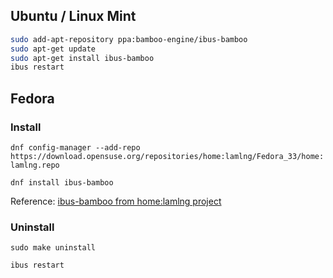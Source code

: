

## Ubuntu / Linux Mint

```bash
sudo add-apt-repository ppa:bamboo-engine/ibus-bamboo
sudo apt-get update
sudo apt-get install ibus-bamboo
ibus restart
```

## Fedora
### Install

`dnf config-manager --add-repo https://download.opensuse.org/repositories/home:lamlng/Fedora_33/home:lamlng.repo`

`dnf install ibus-bamboo`

Reference: [ibus-bamboo from home:lamlng project](https://software.opensuse.org//download.html?project=home%3Alamlng&package=ibus-bamboo)

### Uninstall

`sudo make uninstall`

`ibus restart`
